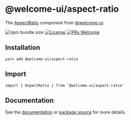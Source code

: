 # @welcome-ui/aspect-ratio

The [AspectRatio](https://welcome-ui.com/components/aspect-ratio) component from [@welcome-ui](https://welcome-ui.com).

![npm bundle size](https://img.shields.io/bundlephobia/minzip/@welcome-ui/aspect-ratio) [![License](https://img.shields.io/npm/l/welcome-ui.svg)](https://github.com/WTTJ/welcome-ui/blob/main/LICENSE) [![PRs Welcome](https://img.shields.io/badge/PRs-welcome-mediumspringgreen.svg)](ttps://github.com/WTTJ/welcome-ui/blob/main/CONTRIBUTING.mdx)

## Installation

    yarn add @welcome-ui/aspect-ratio

## Import

    import { AspectRatio } from '@welcome-ui/aspect-ratio'

## Documentation

See the [documentation](https://welcome-ui.com/components/aspect-ratio) or [package source](https://github.com/WTTJ/welcome-ui/tree/main/packages/AspectRatio) for more details.
